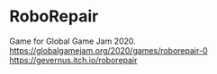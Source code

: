# RoboRepair
Game for Global Game Jam 2020. 
https://globalgamejam.org/2020/games/roborepair-0
https://gevernus.itch.io/roborepair

